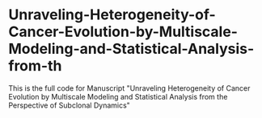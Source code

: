 # Unraveling-Heterogeneity-of-Cancer-Evolution-by-Multiscale-Modeling-and-Statistical-Analysis-from-th
This is the full code for Manuscript "Unraveling Heterogeneity of Cancer Evolution by Multiscale Modeling and Statistical Analysis from the Perspective of Subclonal Dynamics"
